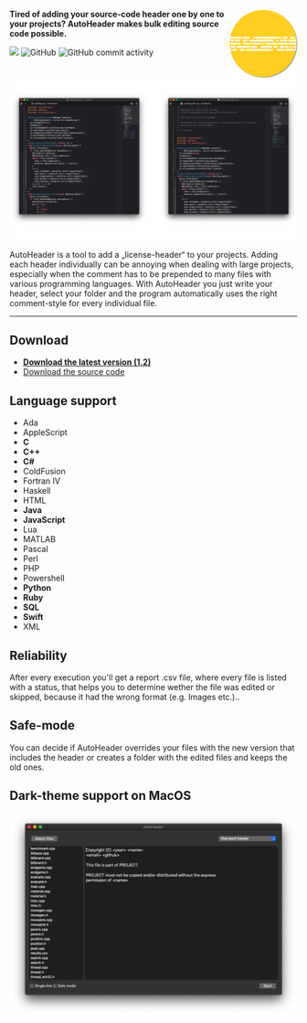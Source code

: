 <img src="/Screenshots/logoPrev.png" align="right"
     title="AutoHeader Icon by Julian Schnabel" width="120" height="120">

**Tired of adding your source-code header one by one to your projects? AutoHeader makes bulk editing source code possible.**

[<img src="https://img.shields.io/github/downloads/schnjulian/autoheader/total">](https://github.com/SchnJulian/AutoHeader/archive/master.zip)
![GitHub](https://img.shields.io/github/license/schnjulian/autoheader)
![GitHub commit activity](https://img.shields.io/github/commit-activity/m/schnjulian/autoheader)
![How it works](/Screenshots/Howitworks.png)

AutoHeader is a tool to add a „license-header“ to your projects. Adding each header individually can be annoying when dealing with large projects, especially when the comment has to be prepended to many files with various programming languages. With AutoHeader you just write your header, select your folder and the program automatically uses the right comment-style for every individual file.

****
## Download
* [**Download the latest version (1.2)**](https://github.com/SchnJulian/AutoHeader/releases/download/1.2/AutoHeader.app.zip)
* [Download the source code](https://github.com/SchnJulian/AutoHeader/archive/master.zip)


## Language support
 * Ada
 * AppleScript
 * **C**
 * **C++**
 * **C#**
 * ColdFusion
 * Fortran IV
 * Haskell
 * HTML
 * **Java**
 * **JavaScript**
 * Lua
 * MATLAB
 * Pascal
 * Perl
 * PHP
 * Powershell
 * **Python**
 * **Ruby**
 * **SQL**
 * **Swift**
 * XML

## Reliability
After every execution you'll get a report .csv file, where every file is listed with a status, that helps you to determine wether the file was edited or skipped, because it had the wrong format (e.g. Images etc.)..

## Safe-mode
You can decide if AutoHeader overrides your files with the new version that includes the header or creates a folder with the edited files and keeps the old ones.

## Dark-theme support on MacOS

![DarkthemeVLightTheme](/Screenshots/Autoheader_Darkmode.png)
